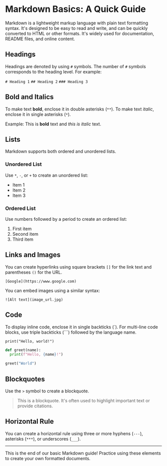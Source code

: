 # Markdown Basics: A Quick Guide

Markdown is a lightweight markup language with plain text formatting syntax. It's designed to be easy to read and write, and can be quickly converted to HTML or other formats.  It's widely used for documentation, README files, and online content.


## Headings

Headings are denoted by using `#` symbols. The number of `#` symbols corresponds to the heading level.  For example:

`# Heading 1`
`## Heading 2`
`### Heading 3`

## Bold and Italics

To make text **bold**, enclose it in double asterisks (`**`). To make text *italic*, enclose it in single asterisks (`*`).

Example:  This is **bold** text and *this is italic* text.

## Lists

Markdown supports both ordered and unordered lists.

### Unordered List

Use `*`, `-`, or `+` to create an unordered list:

* Item 1
* Item 2
* Item 3

### Ordered List

Use numbers followed by a period to create an ordered list:

1. First item
2. Second item
3. Third item

## Links and Images

You can create hyperlinks using square brackets `[]` for the link text and parentheses `()` for the URL.

`[Google](https://www.google.com)`

You can embed images using a similar syntax:

`![Alt text](image_url.jpg)`

## Code

To display inline code, enclose it in single backticks (`).  For multi-line code blocks, use triple backticks (```) followed by the language name.

`print("Hello, world!")`

```python
def greet(name):
  print(f"Hello, {name}!")

greet("World")
```

## Blockquotes

Use the `>` symbol to create a blockquote.

> This is a blockquote. It's often used to highlight important text or provide citations.

## Horizontal Rule

You can create a horizontal rule using three or more hyphens (`---`), asterisks (`***`), or underscores (`___`).

---

This is the end of our basic Markdown guide!  Practice using these elements to create your own formatted documents.


